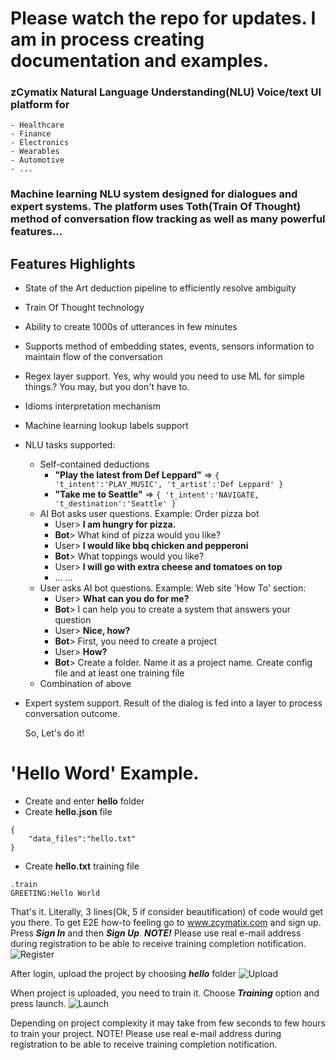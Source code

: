 # Please watch the repo for updates. I am in process creating documentation and examples. 

### zCymatix Natural Language Understanding(NLU) Voice/text UI platform for

	- Healthcare 
	- Finance
	- Electronics
	- Wearables
	- Automotive
    - ...

### Machine learning NLU system designed for dialogues and expert systems. The platform uses Toth(Train Of Thought) method of conversation flow tracking as well as many powerful features...
## Features Highlights
- State of the Art deduction pipeline to efficiently resolve ambiguity
- Train Of Thought technology
- Ability to create 1000s of utterances in few minutes
- Supports method of embedding states, events, sensors information to maintain flow of the conversation
- Regex layer support. Yes, why would you need to use ML for simple things.? You may, but you don't have to.
- Idioms interpretation mechanism
- Machine learning lookup labels support
- NLU tasks supported:
    - Self-contained deductions
        * __"Play the latest from Def Leppard"__ =>  ``` { 't_intent':'PLAY_MUSIC', 't_artist':'Def Leppard' } ```
        * __"Take me to Seattle"__ =>  ``` { 't_intent':'NAVIGATE, 't_destination':'Seattle' } ```
    - AI Bot asks user questions. Example: Order pizza bot
        * User> __I am hungry for pizza.__
        * __Bot__> What kind of pizza would you like?
        * User> __I would like bbq chicken and pepperoni__
        * __Bot__> What toppings would you like?
        * User> __I will go with extra cheese and tomatoes on top__
        * ...
        ...
    - User asks AI bot questions. Example: Web site 'How To' section:
        * User> __What can you do for me?__
        * __Bot__> I can help you to create a system that answers your question
        * User> __Nice, how?__
        * __Bot__> First, you need to create a project
        * User> __How?__
        * __Bot__> Create a folder. Name it as a project name. Create config file and at least one training file
    - Combination of above
- Expert system support. Result of the dialog is fed into a layer to process conversation outcome.
    
   So, Let's do it!
# 'Hello Word' Example.
* Create and enter **hello** folder
* Create **hello.json** file
```
{
    "data_files":"hello.txt"
}
```
* Create **hello.txt** training file
```
.train
GREETING:Hello World
```
That's it. Literally, 3 lines(Ok, 5 if consider beautification) of code would get you there. To get E2E how-to feeling go to www.zcymatix.com and sign up. Press ***Sign In*** and then ***Sign Up***. 
***NOTE!*** Please use real e-mail address during registration to be able to receive training completion notification.
![Register](http://www.zcymatix.com/img/signup.png "Register")

After login, upload the project by choosing ***hello*** folder
![Upload](http://www.zcymatix.com/img/upload_page.png "Upload")

When project is uploaded, you need to train it. Choose ***Training*** option and press launch.
![Launch](http://www.zcymatix.com/img/launch_project.png "Launch")

Depending on project complexity it may take from few seconds to few hours to train your project. NOTE! Please use real e-mail address during registration to be able to receive training completion notification.



   
 
